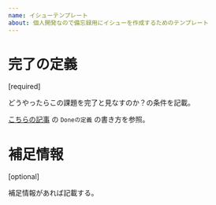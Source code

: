 ```yaml
---
name: イシューテンプレート
about: 個人開発なので備忘録用にイシューを作成するためのテンプレート
---
```


# 完了の定義

[required]

どうやったらこの課題を完了と見なすのか？の条件を記載。

[こちらの記事](https://qiita.com/keitakn/items/c30b7071ebfbf4b1b3e0#%E5%9F%BA%E6%BA%96%E3%81%A8%E3%81%AA%E3%82%8B%E8%AA%B2%E9%A1%8C%E3%81%A8%E3%82%B9%E3%83%88%E3%83%BC%E3%83%AA%E3%83%BC%E3%83%9D%E3%82%A4%E3%83%B3%E3%83%88%E3%82%92%E6%B1%BA%E3%82%81%E3%81%A6%E3%81%8A%E3%81%8F) の `Doneの定義` の書き方を参照。

# 補足情報

[optional]

補足情報があれば記載する。